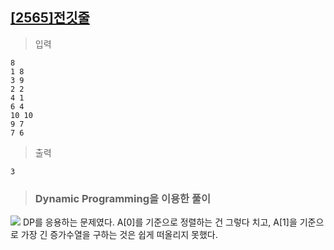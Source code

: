 ## [[2565]전깃줄](https://www.acmicpc.net/problem/2565)

> 입력

	8
	1 8
	3 9
	2 2
	4 1
	6 4
	10 10
	9 7
	7 6

> 출력

	3

> ### Dynamic Programming을 이용한 풀이
**![](https://lh3.googleusercontent.com/FznJ2WOS-O39WVsMEqY5Be8zjZXSAWR-dmiNuuncAkZssd9QoaCEBaf-qYU2xfjLv0MxZeBvDiBcOWORW_nGpU2x7yYbyU5jDuyMFzwNGdx2ePrqmFqKmcihR0iR23vfHcy2-qzR)**
DP를 응용하는 문제였다. 
A[0]를 기준으로 정렬하는 건 그렇다 치고,
A[1]을 기준으로 가장 긴 증가수열을 구하는 것은 쉽게 떠올리지 못했다.
